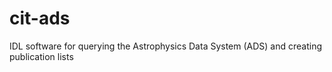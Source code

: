 # cit-ads
IDL software for querying the Astrophysics Data System (ADS) and creating publication lists
